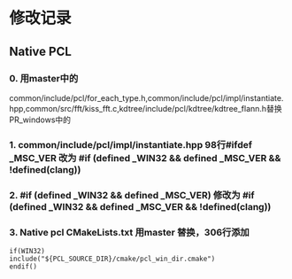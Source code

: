 # 修改记录
## Native PCL
### 0. 用master中的 
common/include/pcl/for_each_type.h,common/include/pcl/impl/instantiate.hpp,common/src/fft/kiss_fft.c,kdtree/include/pcl/kdtree/kdtree_flann.h替换PR_windows中的
### 1. common/include/pcl/impl/instantiate.hpp 98行#ifdef _MSC_VER 改为 #if (defined _WIN32 && defined _MSC_VER && !defined(__clang__))
### 2. #if (defined _WIN32 && defined _MSC_VER) 修改为 #if (defined _WIN32 && defined _MSC_VER && !defined(__clang__))
### 3. Native pcl CMakeLists.txt 用master 替换，306行添加
```
if(WIN32)
include("${PCL_SOURCE_DIR}/cmake/pcl_win_dir.cmake")
endif()
```
